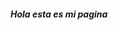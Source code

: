 <html>
  <head>
    <title><h1>BIENVENIDOS</H1></title>
  </head>
  <body>
    <h5>Hola esta es mi pagina</h5>
  </body>
  </html>
